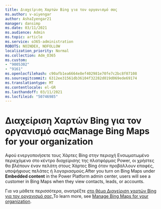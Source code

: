 ```yaml
---
title: Διαχείριση Χαρτών Bing για τον οργανισμό σας
ms.author: v-aiyengar
author: AshaIyengar21
manager: dansimp
ms.date: 03/11/2021
ms.audience: Admin
ms.topic: article
ms.service: o365-administration
ROBOTS: NOINDEX, NOFOLLOW
localization_priority: Normal
ms.collection: Adm_O365
ms.custom:
- "9005302"
- "9161"
ms.openlocfilehash: c90afb1ea6664e8ef402981e70fe7c2bc8f07108
ms.sourcegitcommit: 6312ee31561db36104f32282d019d069ede69174
ms.translationtype: MT
ms.contentlocale: el-GR
ms.lasthandoff: 03/11/2021
ms.locfileid: "50746985"
---
```

# <a name="manage-bing-maps-for-your-organization"></a><span data-ttu-id="45876-102">Διαχείριση Χαρτών Bing για τον οργανισμό σας</span><span class="sxs-lookup"><span data-stu-id="45876-102">Manage Bing Maps for your organization</span></span>

<span data-ttu-id="45876-103">Αφού ενεργοποιήσετε τους Χάρτες  Bing στην περιοχή Ενσωματωμένο περιεχόμενο στο κέντρο διαχείρισης της πλατφόρμας Power, οι χρήστες θα βλέπουν έναν πελάτη στους Χάρτες Bing όταν προβάλλουν επαφές, υποψήφιους πελάτες ή λογαριασμούς.</span><span class="sxs-lookup"><span data-stu-id="45876-103">After you turn on Bing Maps under **Embedded content** in the Power Platform admin center, users will see a customer in Bing Maps when they view contacts, leads, or accounts.</span></span>

<span data-ttu-id="45876-104">Για να μάθετε περισσότερα, ανατρέξτε [στο θέμα Διαχείριση χαρτών Bing για τον οργανισμό σας.](https://go.microsoft.com/fwlink/?linkid=2152757)</span><span class="sxs-lookup"><span data-stu-id="45876-104">To learn more, see [Manage Bing Maps for your organization](https://go.microsoft.com/fwlink/?linkid=2152757).</span></span>